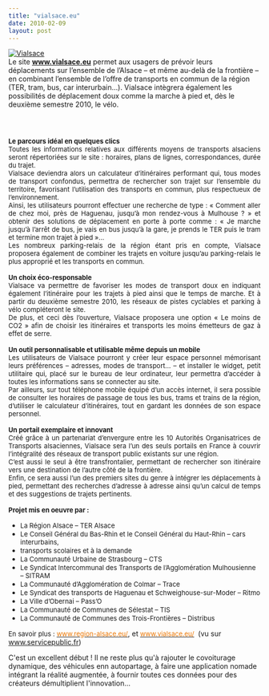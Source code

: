 ```yaml
---
title: "vialsace.eu"
date: 2010-02-09
layout: post
---
```


<p><a href="/wp-content/uploads/sites/6/old/6a0120a66d2ad4970b0120a87c1c7e970b-pi.gif"><img alt="Vialsace" border="0" class="asset asset-image at-xid-6a0120a66d2ad4970b0120a87c1c7e970b " src="/wp-content/uploads/sites/6/old/6a0120a66d2ad4970b0120a87c1c7e970b-pi.gif" title="Vialsace" /></a> <br />Le site <strong><span style="text-decoration: underline"><a href="http://www.vialsace.eu" target="_blank">www.vialsace.eu</a></span></strong> permet aux usagers de prévoir leurs déplacements sur l’ensemble de l’Alsace – et même au-delà de la frontière – en combinant l’ensemble de l’offre de transports en commun de la région (TER, tram, bus, car interurbain…). Vialsace intègrera également les possibilités de déplacement doux comme la marche à pied et, dès le deuxième semestre 2010, le vélo.<br /></p> <h1></h1> <div><br /></div> <div align="justify" class="texte"><font size="2"><strong>Le parcours idéal en quelques clics<br /></strong></font></div> <div align="justify" class="texte"><font size="2">Toutes les informations relatives aux différents moyens de transports alsaciens seront répertoriées sur le site : horaires, plans de lignes, correspondances, durée du trajet. <br /></font></div> <div align="justify" class="texte"><font size="2">Vialsace deviendra alors un calculateur d’itinéraires performant qui, tous modes de transport confondus, permettra de rechercher son trajet sur l’ensemble du territoire, favorisant l’utilisation des transports en commun, plus respectueux de l’environnement.</font></div> <div align="justify" class="texte"><font size="2"></font></div>   <!--more-->  <div align="justify" class="texte"><font size="2">Ainsi, les utilisateurs pourront effectuer une recherche de type : « Comment aller de chez moi, près de Haguenau, jusqu’à mon rendez-vous à Mulhouse ? » et obtenir des solutions de déplacement en porte à porte comme : « Je marche jusqu’à l’arrêt de bus, je vais en bus jusqu’à la gare, je prends le TER puis le tram et termine mon trajet à pied »…<br /></font></div> <div align="justify" class="texte"><font size="2">Les nombreux parking-relais de la région étant pris en compte, Vialsace proposera également de combiner les trajets en voiture jusqu’au parking-relais le plus approprié et les transports en commun.</font></div> <div align="justify" class="texte"><font size="2"><br /></font></div> <div align="justify" class="texte"><font size="2"><strong>Un choix éco-responsable</strong></font></div> <div align="justify" class="texte"><font size="2"></font></div> <div align="justify" class="texte"><font size="2">Vialsace va permettre de favoriser les modes de transport doux en indiquant également l’itinéraire pour les trajets à pied ainsi que le temps de marche. Et à partir du deuxième semestre 2010, les réseaux de pistes cyclables et parking à vélo compléteront le site.</font></div> <div align="justify" class="texte"><font size="2"></font></div> <div align="justify" class="texte"><font size="2">De plus, et ceci dès l’ouverture, Vialsace proposera une option « Le moins de CO2 » afin de choisir les itinéraires et transports les moins émetteurs de gaz à effet de serre.</font></div> <div align="justify" class="texte"><font size="2"><br /></font></div> <div align="justify" class="texte"><font size="2"><strong>Un outil personnalisable et utilisable même depuis un mobile</strong></font></div> <div align="justify" class="texte"><font size="2"></font></div> <div align="justify" class="texte"><font size="2">Les utilisateurs de Vialsace pourront y créer leur espace personnel mémorisant leurs préférences – adresses, modes de transport… – et installer le widget, petit utilitaire qui, placé sur le bureau de leur ordinateur, leur permettra d’accéder à toutes les informations sans se connecter au site.<br /></font></div> <div align="justify" class="texte"><font size="2">Par ailleurs, sur tout téléphone mobile équipé d’un accès internet, il sera possible de consulter les horaires de passage de tous les bus, trams et trains de la région, d’utiliser le calculateur d’itinéraires, tout en gardant les données de son espace personnel.</font></div> <div align="justify" class="texte"><font size="2"><br /></font></div> <div align="justify" class="texte"><font size="2"><strong>Un portail exemplaire et innovant<br /></strong></font></div> <div align="justify" class="texte"><font size="2">Créé grâce à un partenariat d’envergure entre les 10 Autorités Organisatrices de Transports alsaciennes, Vialsace sera l’un des seuls portails en France à couvrir l’intégralité des réseaux de transport public existants sur une région.<br /></font></div> <div align="justify" class="texte"><font size="2">C’est aussi le seul à être transfrontalier, permettant de rechercher son itinéraire vers une destination de l’autre côté de la frontière.<br /></font></div> <div align="justify" class="texte"><font size="2">Enfin, ce sera aussi l’un des premiers sites du genre à intégrer les déplacements à pied, permettant des recherches d’adresse à adresse ainsi qu’un calcul de temps et des suggestions de trajets pertinents.</font></div> <div align="justify" class="texte"><font size="2"><br /></font></div> <div align="justify" class="texte"><font size="2"><strong>Projet mis en oeuvre par :</strong></font></div> <div class="texte"> <ul> <li> <div><font size="2">La Région Alsace – TER Alsace</font></div> <li> <div><font size="2">Le Conseil Général du Bas-Rhin et le Conseil Général du Haut-Rhin – cars interurbains,</font></div> <li> <div><font size="2">transports scolaires et à la demande</font></div> <li> <div><font size="2">La Communauté Urbaine de Strasbourg – CTS</font></div> <li> <div><font size="2">Le Syndicat Intercommunal des Transports de l’Agglomération Mulhousienne – SITRAM</font></div> <li> <div><font size="2">La Communauté d’Agglomération de Colmar – Trace</font></div> <li> <div><font size="2">Le Syndicat des transports de Haguenau et Schweighouse-sur-Moder – Ritmo</font></div> <li> <div><font size="2">La Ville d’Obernai – Pass’O</font></div> <li> <div><font size="2">La Communauté de Communes de Sélestat – TIS</font></div> <li> <div><font size="2">La Communauté de Communes des Trois-Frontières – Distribus</font></div></li> </li> </li> </li> </li> </li> </li> </li> </li> </li> </ul> </div> <div><font size="2">En savoir plus : </font><a href="http://www.region-alsace.eu/"><font color="#ec7703" size="2">www.region-alsace.eu/</font></a>, et<font size="2"> </font><a href="http://www.vialsace.eu/"><font color="#ec7703" size="2">www.vialsace.eu/</font></a>  (vu sur <a href="http://www.servicepublic.fr">www.servicepublic.fr</a>)</div> <p>C'est un excellent début ! Il ne reste plus qu'à rajouter le covoiturage dynamique, des véhicules enn autopartage, à faire une application nomade intégrant la réalité augmentée, à fournir toutes ces données pour des créateurs démultiplient l'innovation...<br /></p>
